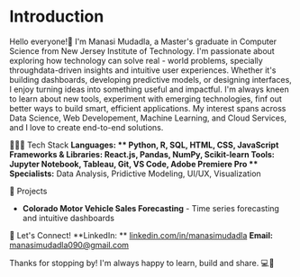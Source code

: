 # Introduction
Hello everyone!👋
I'm Manasi Mudadla, a Master's graduate in Computer Science from New Jersey Institute of Technology. I'm passionate about exploring how technology can solve real - world problems, specially throughdata-driven insights and intuitive user experiences. Whether it's building dashboards, developing predictive models, or designing interfaces, I enjoy turning ideas into something useful and impactful. 
I'm always kneen to learn about new tools, experiment with emerging technologies, finf out better ways to build smart, efficient applications. My interest spans across Data Science, Web Developement, Machine Learning, and Cloud Services, and I love to create end-to-end solutions. 

👩🏻‍💻 Tech Stack
**Languages: ** Python, R, SQL, HTML, CSS, JavaScript
**Frameworks & Libraries:** React.js, Pandas, NumPy, Scikit-learn
**Tools:** Jupyter Notebook, Tableau, Git, VS Code, Adobe Premiere Pro
** Specialists:** Data Analysis, Pridictive Modeling, UI/UX, Visualization

🚀 Projects
- **Colorado Motor Vehicle Sales Forecasting** - Time series forecasting and intuitive dashboards

💬 Let's Connect!
**LinkedIn: ** [linkedin.com/in/manasimudadla](https://www.linkedin.com/in/manasimudadla)
**Email:** manasimudadla090@gmail.com

Thanks for stopping by! I'm always happy to learn, build and share. 💻🌟
